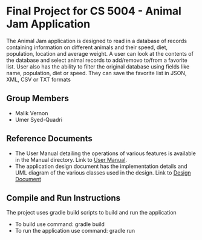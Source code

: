 # Final Project for CS 5004 - Animal Jam Application
The Animal Jam application is designed to read in a database of records containing information on different animals and their speed, diet, population, location and average weight.  A user can look at the contents of the database and select animal records to add/removo to/from a favorite list.  User also has the ability to filter the original database using fields like name, population, diet or speed.  They can save the favorite list in JSON, XML, CSV or TXT formats

## Group Members

* Malik Vernon
* Umer Syed-Quadri



## Reference Documents

* The User Manual detailing the operations of various features is available in the Manual directory.  Link to [User Manual](Manual/AnimalJamUserManual.md).
* The application design document has the implementation details and UML diagram of the various classes used in the design.  Link to [Design Document](DesignDocuments/AnimalJamFinalDesign.md)


## Compile and Run Instructions

The project uses gradle build scripts to build and run the application

* To build use command: gradle build
* To run the application use command: gradle run
